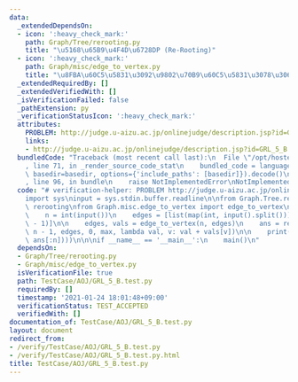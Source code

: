 ```yaml
---
data:
  _extendedDependsOn:
  - icon: ':heavy_check_mark:'
    path: Graph/Tree/rerooting.py
    title: "\u5168\u65B9\u4F4D\u6728DP (Re-Rooting)"
  - icon: ':heavy_check_mark:'
    path: Graph/misc/edge_to_vertex.py
    title: "\u8FBA\u60C5\u5831\u3092\u9802\u70B9\u60C5\u5831\u3078\u3068\u5909\u63DB"
  _extendedRequiredBy: []
  _extendedVerifiedWith: []
  _isVerificationFailed: false
  _pathExtension: py
  _verificationStatusIcon: ':heavy_check_mark:'
  attributes:
    PROBLEM: http://judge.u-aizu.ac.jp/onlinejudge/description.jsp?id=GRL_5_B
    links:
    - http://judge.u-aizu.ac.jp/onlinejudge/description.jsp?id=GRL_5_B
  bundledCode: "Traceback (most recent call last):\n  File \"/opt/hostedtoolcache/Python/3.10.1/x64/lib/python3.10/site-packages/onlinejudge_verify/documentation/build.py\"\
    , line 71, in _render_source_code_stat\n    bundled_code = language.bundle(stat.path,\
    \ basedir=basedir, options={'include_paths': [basedir]}).decode()\n  File \"/opt/hostedtoolcache/Python/3.10.1/x64/lib/python3.10/site-packages/onlinejudge_verify/languages/python.py\"\
    , line 96, in bundle\n    raise NotImplementedError\nNotImplementedError\n"
  code: "# verification-helper: PROBLEM http://judge.u-aizu.ac.jp/onlinejudge/description.jsp?id=GRL_5_B\n\
    import sys\ninput = sys.stdin.buffer.readline\n\nfrom Graph.Tree.rerooting import\
    \ rerooting\nfrom Graph.misc.edge_to_vertex import edge_to_vertex\n\n\ndef main():\n\
    \    n = int(input())\n    edges = [list(map(int, input().split())) for i in range(n\
    \ - 1)]\n\n    edges, vals = edge_to_vertex(n, edges)\n    ans = rerooting(n +\
    \ n - 1, edges, 0, max, lambda val, v: val + vals[v])\n\n    print('\\n'.join(map(str,\
    \ ans[:n])))\n\n\nif __name__ == '__main__':\n    main()\n"
  dependsOn:
  - Graph/Tree/rerooting.py
  - Graph/misc/edge_to_vertex.py
  isVerificationFile: true
  path: TestCase/AOJ/GRL_5_B.test.py
  requiredBy: []
  timestamp: '2021-01-24 18:01:48+09:00'
  verificationStatus: TEST_ACCEPTED
  verifiedWith: []
documentation_of: TestCase/AOJ/GRL_5_B.test.py
layout: document
redirect_from:
- /verify/TestCase/AOJ/GRL_5_B.test.py
- /verify/TestCase/AOJ/GRL_5_B.test.py.html
title: TestCase/AOJ/GRL_5_B.test.py
---
```

